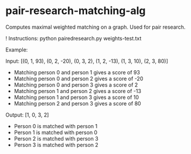 # pair-research-matching-alg
Computes maximal weighted matching on a graph. Used for pair research.


! Instructions: python pairedresearch.py weights-test.txt


Example:

Input: [(0, 1, 93), (0, 2, -20), (0, 3, 2), (1, 2, -13), (1, 3, 10), (2, 3, 80)]
* Matching person 0 and person 1 gives a score of 93
* Matching person 0 and person 2 gives a score of -20
* Matching person 0 and person 3 gives a score of 2
* Matching person 1 and person 2 gives a score of -13
* Matching person 1 and person 3 gives a score of 10
* Matching person 2 and person 3 gives a score of 80


Output: [1, 0, 3, 2]
* Person 0 is matched with person 1
* Person 1 is matched with person 0
* Person 2 is matched with person 3
* Person 3 is matched with person 2